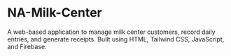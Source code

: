 # NA-Milk-Center
A web-based application to manage milk center customers, record daily entries, and generate receipts. Built using HTML, Tailwind CSS, JavaScript, and Firebase.
